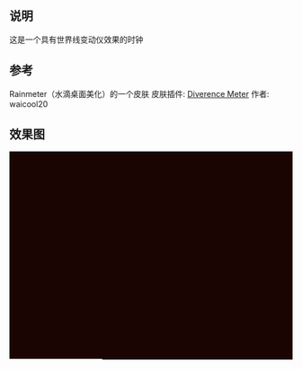 ## 说明

这是一个具有世界线变动仪效果的时钟

## 参考

Rainmeter（水滴桌面美化）的一个皮肤 皮肤插件: [Diverence Meter](https://github.com/waicool20/Divergence-Meter-Project) 作者: waicool20

## 效果图

![](./gif/1.gif)